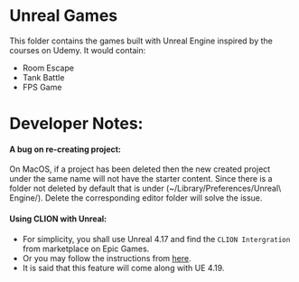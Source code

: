 # Unreal Games

This folder contains the games built with Unreal Engine inspired by the courses on Udemy.
It would contain:
- Room Escape
- Tank Battle
- FPS Game

# Developer Notes:
#### A bug on re-creating project:
On MacOS, if a project has been deleted then the new created project under the same name will not have the starter content. Since there is a folder not deleted by default that is under (~/Library/Preferences/Unreal\ Engine/). Delete the corresponding editor folder will solve the issue.

#### Using CLION with Unreal:
- For simplicity, you shall use Unreal 4.17 and find the `CLION Intergration` from marketplace on Epic Games.
- Or you may follow the instructions from [here](https://blog.jetbrains.com/clion/2016/10/clion-and-ue4/).
- It is said that this feature will come along with UE 4.19. 
